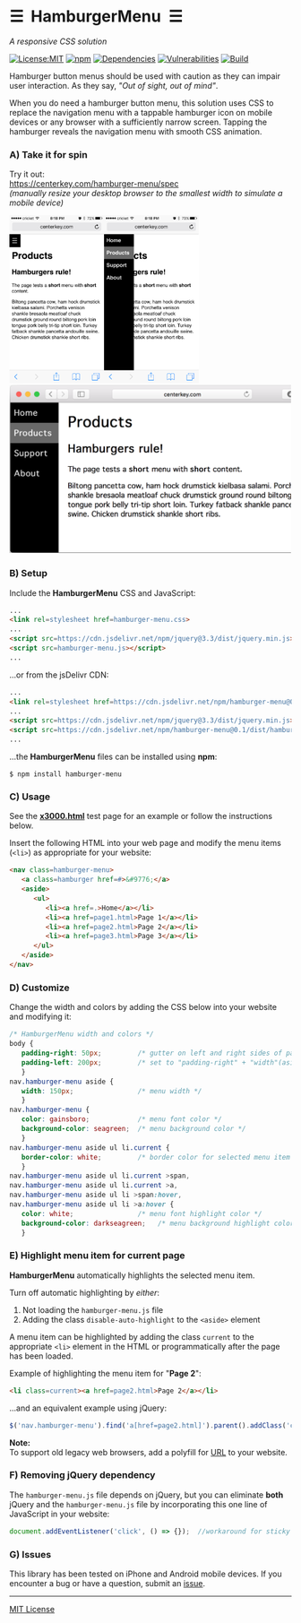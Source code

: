 # &#9776;&nbsp; HamburgerMenu &nbsp;&#9776;
_A responsive CSS solution_

[![License:MIT](https://img.shields.io/badge/License-MIT-blue.svg)](https://github.com/center-key/hamburger-menu/blob/master/LICENSE.txt)
[![npm](https://img.shields.io/npm/v/hamburger-menu.svg)](https://www.npmjs.com/package/hamburger-menu)
[![Dependencies](https://david-dm.org/center-key/hamburger-menu/status.svg)](https://david-dm.org/center-key/hamburger-menu)
[![Vulnerabilities](https://snyk.io/test/github/center-key/hamburger-menu/badge.svg)](https://snyk.io/test/github/center-key/hamburger-menu)
[![Build](https://travis-ci.org/center-key/hamburger-menu.svg)](https://travis-ci.org/center-key/hamburger-menu)

Hamburger button menus should be used with caution as they can impair user interaction.
As they say, *"Out of sight, out of mind"*.

When you do need a hamburger button menu, this solution uses CSS to replace the navigation menu
with a tappable hamburger icon on mobile devices or any browser with a sufficiently narrow screen.
Tapping the hamburger reveals the navigation menu with smooth CSS animation.

### A) Take it for spin

Try it out:<br>
https://centerkey.com/hamburger-menu/spec<br>
*(manually resize your desktop browser to the smallest width to simulate a mobile device)*

<kbd><img src=https://raw.githubusercontent.com/center-key/hamburger-menu/master/screenshots/mobile-hamburger.png height=300 alt=screenshot align=left></kbd>
<kbd><img src=https://raw.githubusercontent.com/center-key/hamburger-menu/master/screenshots/mobile-menu.png      height=300 alt=screenshot></kbd>
<kbd><img src=https://raw.githubusercontent.com/center-key/hamburger-menu/master/screenshots/desktop-menu.png     height=300 alt=screenshot></kbd>

### B) Setup

Include the **HamburgerMenu** CSS and JavaScript:
```html
...
<link rel=stylesheet href=hamburger-menu.css>
...
<script src=https://cdn.jsdelivr.net/npm/jquery@3.3/dist/jquery.min.js></script>
<script src=hamburger-menu.js></script>
...
```

...or from the jsDelivr CDN:
```html
...
<link rel=stylesheet href=https://cdn.jsdelivr.net/npm/hamburger-menu@0.1/dist/hamburger-menu.min.css>
...
<script src=https://cdn.jsdelivr.net/npm/jquery@3.3/dist/jquery.min.js></script>
<script src=https://cdn.jsdelivr.net/npm/hamburger-menu@0.1/dist/hamburger-menu.min.js></script>
...
```

...the **HamburgerMenu** files can be installed using **npm**:
```terminal
$ npm install hamburger-menu
```

### C) Usage

See the
[**x3000.html**](https://github.com/center-key/hamburger-menu/blob/master/spec/multi-page/products/x3000.html)
test page for an example or follow the instructions below.

Insert the following HTML into your web page and modify the menu items (`<li>`) as appropriate
for your website:
```html
<nav class=hamburger-menu>
   <a class=hamburger href=#>&#9776;</a>
   <aside>
      <ul>
         <li><a href=.>Home</a></li>
         <li><a href=page1.html>Page 1</a></li>
         <li><a href=page2.html>Page 2</a></li>
         <li><a href=page3.html>Page 3</a></li>
      </ul>
   </aside>
</nav>
````

### D) Customize

Change the width and colors by adding the CSS below into your website and modifying it:
```css
/* HamburgerMenu width and colors */
body {
   padding-right: 50px;         /* gutter on left and right sides of page */
   padding-left: 200px;         /* set to "padding-right" + "width"(aside) */
   }
nav.hamburger-menu aside {
   width: 150px;                /* menu width */
   }
nav.hamburger-menu {
   color: gainsboro;            /* menu font color */
   background-color: seagreen;  /* menu background color */
   }
nav.hamburger-menu aside ul li.current {
   border-color: white;         /* border color for selected menu item */
   }
nav.hamburger-menu aside ul li.current >span,
nav.hamburger-menu aside ul li.current >a,
nav.hamburger-menu aside ul li >span:hover,
nav.hamburger-menu aside ul li >a:hover {
   color: white;                /* menu font highlight color */
   background-color: darkseagreen;   /* menu background highlight color */
   }
```

### E) Highlight menu item for current page

**HamburgerMenu** automatically highlights the selected menu item.

Turn off automatic highlighting by *either*:
1. Not loading the `hamburger-menu.js` file
1. Adding the class `disable-auto-highlight` to the `<aside>` element

A menu item can be highlighted by adding the class `current` to the appropriate `<li>` element in
the HTML or programmatically after the page has been loaded.

Example of highlighting the menu item for "**Page 2**":
```html
<li class=current><a href=page2.html>Page 2</a></li>
````

...and an equivalent example using jQuery:
```javascript
$('nav.hamburger-menu').find('a[href=page2.html]').parent().addClass('current');
````

**Note:**<br>
To support old legacy web browsers, add a polyfill for
[URL](https://www.npmjs.com/package/url-polyfill)
to your website.

### F) Removing jQuery dependency

The `hamburger-menu.js` file depends on jQuery, but you can eliminate **both** jQuery
and the `hamburger-menu.js` file by incorporating this one line of JavaScript in your website:
```javascript
document.addEventListener('click', () => {});  //workaround for sticky hover on mobile
```

### G) Issues

This library has been tested on iPhone and Android mobile devices.
If you encounter a bug or have a question, submit an
[issue](https://github.com/center-key/hamburger-menu/issues).

---
[MIT License](LICENSE.txt)
